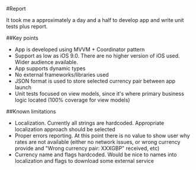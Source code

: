 #Report

It took me a approximately a day and a half to develop app and write unit tests plus report.

##Key points
* App is developed using MVVM + Coordinator pattern 
* Support as low as iOS 9.0. There are no higher version of iOS used. Wider audience available.
* App supports dynamic types
* No external frameworks/libraries used 
* JSON format is used to store selected currency pair between app launch
* Unit tests focused on view models, since it's where primary business logic located (100% coverage for view models)

##Known limitations
* Localization. Currently all strings are hardcoded. Appropriate localization approach should be selected
* Proper errors reporting. At this point there is no value to show user why rates are not available (either no network issues, or wrong currency provide and "Wrong currency pair: XXXGBP" received, etc)
* Currency name and flags hardcoded. Would be nice to names into localization and flags to download some external service
